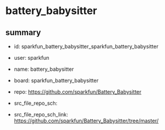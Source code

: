 # battery_babysitter
 
## summary 
* id: sparkfun_battery_babysitter_sparkfun_battery_babysitter
* user: sparkfun
* name: battery_babysitter
* board: sparkfun_battery_babysitter
* repo: https://github.com/sparkfun/Battery_Babysitter



* src_file_repo_sch: 
* src_file_repo_sch_link: https://github.com/sparkfun/Battery_Babysitter/tree/master/







